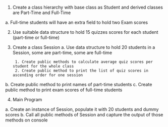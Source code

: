 1. Create a class hierarchy with base class as Student and derived classes are Part-Time and Full-Time

  a. Full-time students will have an extra field to hold two Exam scores

2. Use suitable data structure to hold 15 quizzes scores for each student (part-time or full-time)

3. Create a class Session
  a. Use data structure to hold 20 students in a Session, some are part-time, some are full-time

        1. Create public methods to calculate average quiz scores per student for the whole class
        2. Create public method to print the list of quiz scores in ascending order for one session

  b. Create public method to print names of part-time students
  c. Create public method to print exam scores of full-time students


4. Main Program


  a. Create an instance of Session, populate it with 20 students and dummy scores
  b. Call all public methods of Session and capture the output of those methods on console
